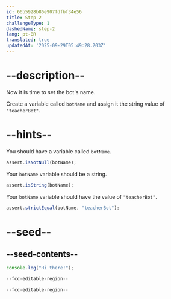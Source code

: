 ```yaml
---
id: 66b5928b86e907fdfbf34e56
title: Step 2
challengeType: 1
dashedName: step-2
lang: pt-BR
translated: true
updatedAt: '2025-09-29T05:49:28.203Z'
---
```


# --description--

Now it is time to set the bot's name.

Create a variable called `botName` and assign it the string value of `"teacherBot"`.

# --hints--

You should have a variable called `botName`.

```js
assert.isNotNull(botName);
```

Your `botName` variable should be a string.

```js
assert.isString(botName);
```

Your `botName` variable should have the value of `"teacherBot"`.

```js
assert.strictEqual(botName, "teacherBot");
```

# --seed--

## --seed-contents--

```js
console.log("Hi there!");

--fcc-editable-region--

--fcc-editable-region--
```

